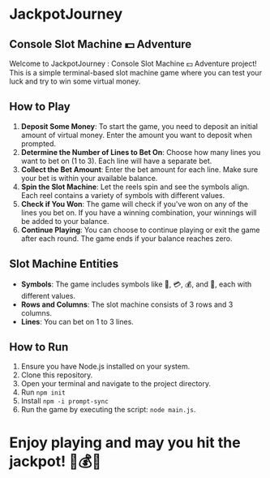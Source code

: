 # JackpotJourney
## Console Slot Machine 💵 Adventure 

Welcome to JackpotJourney :  Console Slot Machine 💵 Adventure project! 
This is a simple terminal-based slot machine game where you can test your luck and try to win some virtual money. 

## How to Play
1. **Deposit Some Money**: To start the game, you need to deposit an initial amount of virtual money. Enter the amount you want to deposit when prompted.
2. **Determine the Number of Lines to Bet On**: Choose how many lines you want to bet on (1 to 3). Each line will have a separate bet.
3. **Collect the Bet Amount**: Enter the bet amount for each line. Make sure your bet is within your available balance.
4. **Spin the Slot Machine**: Let the reels spin and see the symbols align. Each reel contains a variety of symbols with different values.
5. **Check if You Won**: The game will check if you've won on any of the lines you bet on. If you have a winning combination, your winnings will be added to your balance.
6. **Continue Playing**: You can choose to continue playing or exit the game after each round. The game ends if your balance reaches zero.

## Slot Machine Entities

- **Symbols**: The game includes symbols like 💎, 💳, 💰, and 🍌, each with different values.
- **Rows and Columns**: The slot machine consists of 3 rows and 3 columns.
- **Lines**: You can bet on 1 to 3 lines.

## How to Run

1. Ensure you have Node.js installed on your system.
2. Clone this repository.
3. Open your terminal and navigate to the project directory.
4. Run ```npm init```
5. Install ```npm -i prompt-sync```
6. Run the game by executing the script: `node main.js`.

# Enjoy playing and may you hit the jackpot! 🎰💰🎉
